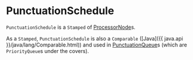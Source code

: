 # PunctuationSchedule

`PunctuationSchedule` is a `Stamped` of [ProcessorNode](ProcessorNode.md)s.

As a `Stamped`, `PunctuationSchedule` is also a `Comparable` ([Java]({{ java.api }}/java/lang/Comparable.html)) and used in [PunctuationQueue](../PunctuationQueue.md#pq)s (which are `PriorityQueue`s under the covers).